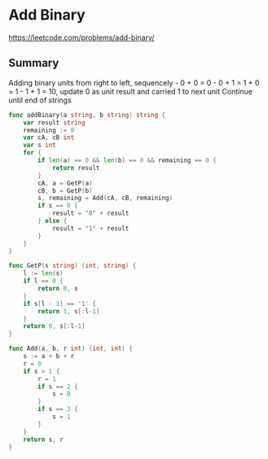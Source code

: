 # Add Binary

https://leetcode.com/problems/add-binary/

## Summary

Adding binary units from right to left, sequencely
	 - 0 + 0 = 0
	 - 0  + 1 = 1 + 0 = 1
	 - 1 + 1 = 10, update 0 as unit result and carried 1 to next unit
Continue until end of strings

```go
func addBinary(a string, b string) string {
    var result string
    remaining := 0
    var cA, cB int
    var s int
    for {
        if len(a) == 0 && len(b) == 0 && remaining == 0 {
            return result
        }
        cA, a = GetP(a)
        cB, b = GetP(b)
        s, remaining = Add(cA, cB, remaining)
        if s == 0 {
            result = "0" + result
        } else {
            result = "1" + result
        }
    }
}

func GetP(s string) (int, string) {
    l := len(s)
    if l == 0 {
        return 0, s
    }
    if s[l - 1] == '1' {
        return 1, s[:l-1]
    }
    return 0, s[:l-1]
}

func Add(a, b, r int) (int, int) {
    s := a + b + r
    r = 0
    if s > 1 {
        r = 1
        if s == 2 {
            s = 0
        }
        if s == 3 {
            s = 1
        }
    }
    return s, r
}
```
